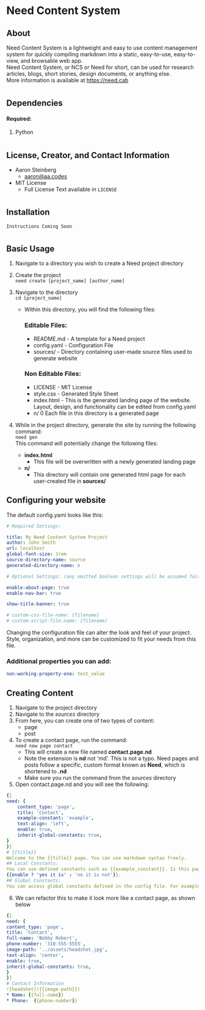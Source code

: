 # Need Content System
## About
Need Content System is a lightweight and easy to use content management system for quickly compiling markdown into a static, easy-to-use, easy-to-view, and browsable web app.  
Need Content System, or NCS or Need for short, can be used for research articles, blogs, short stories, design documents, or anything else.  
More information is available at https://need.cab
#
## Dependencies
#### Required:
1) Python
#
## License, Creator, and Contact Information
* Aaron Steinberg
	* aaron@aa.codes
* MIT License
	* Full License Text available in ```LICENSE```
#
## Installation
```Instructions Coming Soon```
#
## Basic Usage
1) Navigate to a directory you wish to create a Need project directory
2) Create the project  
```need create [project_name] [author_name]```
3) Navigate to the directory  
```cd [project_name]```
	* Within this directory, you will find the following files:
		### Editable Files: 
		* README.md - A template for a Need project
		* config.yaml - Configuration File
		* sources/ - Directory containing user-made source files used to generate website
		### Non Editable Files:
		* LICENSE - MIT License
		* style.css - Generated Style Sheet
		* index.html - This is the generated landing page of the website. Layout, design, and functionality can be edited from config.yaml
		* n/ 0 Each file in this directory is a generated page

4) While in the project directory, generate the site by running the following command:  
``` need gen ```  
This command will potentially change the following files:
	* **index.html**
		* This file will be overwritten with a newly generated landing page
	* **n/**
		* This directory will contain one generated html page for each user-created file in <b>sources/</b>
## Configuring your website
The default config.yaml looks like this:
```yaml
# Required Settings:

title: My Need Content System Project
author: John Smith
url: localhost
global-font-size: 1rem
source-directory-name: source
generated-directory-name: n

# Optional Settings: (any omitted boolean settings will be assumed false)

enable-about-page: true
enable-nav-bar: true

show-title-banner: true

# custom-css-file-name: [filename]
# custom-script-file-name: [filename]
```
Changing the configuration file can alter the look and feel of your project.  
Style, organization, and more can be customized to fit your needs from this file.  
### Additional properties you can add:
```yaml
non-working-property-one: test_value
```
## Creating Content
1) Navigate to the project directory
2) Navigate to the *sources* directory
3) From here, you can create one of two types of content:
	* page
	* post
4) To create a contact page, run the command:  
```need new page contact```
	* This will create a new file named **contact.page.nd**
	* Note the extension is **nd** not 'md'. This is not a typo. Need pages and posts follow a specific, custom format known as **Need**, which is shortened to **.nd**
	* Make sure you run the command from the *sources* directory 
5) Open contact.page.nd and you will see the following:
```yaml
{{
need: {
	content_type: 'page',
	title: 'Contact',
	example-constant: 'example',
	text-align: 'left',
	enable: true,
	inherit-global-constants: true,
}
}}
# {{title}}
Welcome to the {{title}} page. You can use markdown syntax freely.
## Local Constants:
You can use defined constants such as {{example_constant}}. Is this page enabled?  
{{enable ? 'yes it is' : 'no it is not'}}.
## Global Constants:
You can access global constants defined in the config file. For example, the title of the website is {{global.title}}. The author of the website is {{global.author}}
```
6. We can refactor this to make it look more like a contact page, as shown below
```yaml
{{
need: {
content_type: 'page',
title: 'Contact',
full-name: 'Bobby Robert',
phone-number: '310-555-5555',
image-path: '../assets/headshot.jpg',
text-align: 'center',
enable: true,
inherit-global-constants: true,
}
}}
# Contact Information
![headshot]({{image-path}})
* Name: {{full-name}}
* Phone:  {{phone-number}}
```
